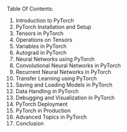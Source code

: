 Table Of Contents:

1. Introduction to PyTorch
2. PyTorch Installation and Setup
3. Tensors in PyTorch
4. Operations on Tensors
5. Variables in PyTorch
6. Autograd in PyTorch
7. Neural Networks using PyTorch
8. Convolutional Neural Networks in PyTorch
9. Recurrent Neural Networks in PyTorch
10. Transfer Learning using PyTorch
11. Saving and Loading Models in PyTorch
12. Data Handling in PyTorch
13. Debugging and Visualization in PyTorch
14. PyTorch Deployment
15. PyTorch in Production
16. Advanced Topics in PyTorch
17. Conclusion
